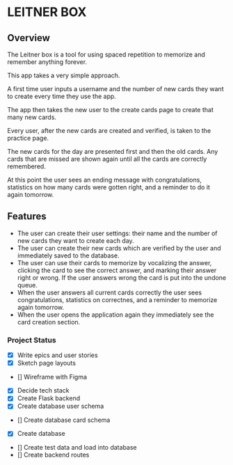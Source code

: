# LEITNER BOX

## Overview

The Leitner box is a tool for using spaced repetition to memorize and remember anything forever.

This app takes a very simple approach.

A first time user inputs a username and the number of new cards they want to create every time they use the app.

The app then takes the new user to the create cards page to create that many new cards.

Every user, after the new cards are created and verified, is taken to the practice page.

The new cards for the day are presented first and then the old cards. Any cards that are missed are shown again until all the cards are correctly remembered.

At this point the user sees an ending message with congratulations, statistics on how many cards were gotten right, and a reminder to do it again tomorrow.

## Features

- The user can create their user settings: their name and the number of new cards they want to create each day.
- The user can create their new cards which are verified by the user and immediately saved to the database.
- The user can use their cards to memorize by vocalizing the answer, clicking the card to see the correct answer, and marking their answer right or wrong. If the user answers wrong the card is put into the undone queue.
- When the user answers all current cards correctly the user sees congratulations, statistics on correctnes, and a reminder to memorize again tomorrow.
- When the user opens the application again they immediately see the card creation section.

### Project Status

- [x] Write epics and user stories
- [x] Sketch page layouts
- [] Wireframe with Figma
- [x] Decide tech stack
- [x] Create Flask backend
- [x] Create database user schema
- [] Create database card schema
- [x] Create database
- [] Create test data and load into database
- [] Create backend routes
